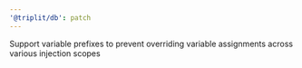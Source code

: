 ```yaml
---
'@triplit/db': patch
---
```


Support variable prefixes to prevent overriding variable assignments across various injection scopes
